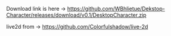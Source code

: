 Download link is here -> https://github.com/WBhlietue/Dekstop-Character/releases/download/v0.1/DesktopCharacter.zip





live2d from -> https://github.com/Colorfulshadow/live-2d

